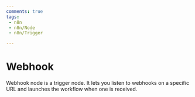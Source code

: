 ```yaml
---
comments: true
tags:
 - n8n
 - n8n/Node
 - n8n/Trigger

---
```

# Webhook 
Webhook node is a trigger node. It lets you listen to webhooks on a specific URL and launches the workflow when one is received.